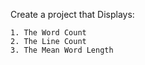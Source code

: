 Create a project that Displays:

    1. The Word Count
    2. The Line Count
    3. The Mean Word Length